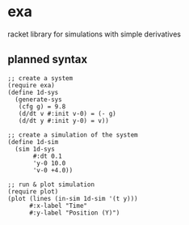 # exa
racket library for simulations with simple derivatives

## planned syntax

```racket
;; create a system
(require exa)
(define 1d-sys
  (generate-sys
   (cfg g) = 9.8
   (d/dt v #:init v-0) = (- g)
   (d/dt y #:init y-0) = v))

;; create a simulation of the system
(define 1d-sim
  (sim 1d-sys
       #:dt 0.1
       'y-0 10.0
       'v-0 +4.0))

;; run & plot simulation
(require plot)
(plot (lines (in-sim 1d-sim '(t y)))
      #:x-label "Time"
      #:y-label "Position (Y)")
```
